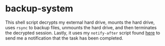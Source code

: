 # backup-system

This shell script decrypts my external hard drive, mounts the hard drive, uses `rsync` to backup files, unmounts the hard drive, and then terminates the decrypted session.  Lastly, it uses my `notify-after` script found [here](../notify-after/) to send me a notification that the task has been completed.
